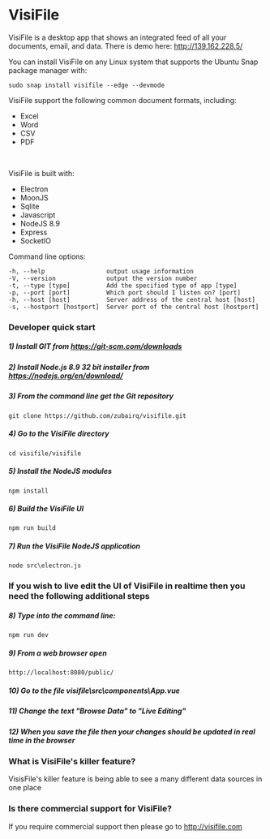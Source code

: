 # VisiFile
VisiFile is a desktop app that shows an integrated feed of all your documents, email, and data. There is demo here: http://139.162.228.5/

You can install VisiFile on any Linux system that supports the Ubuntu Snap package manager with:

    sudo snap install visifile --edge --devmode

VisiFile support the following common document formats, including:
<br>

* Excel
* Word
* CSV
* PDF

<br>

VisiFile is built with:

- Electron
- MoonJS
- Sqlite
- Javascript
- NodeJS 8.9
- Express
- SocketIO

Command line options:

    -h, --help                 output usage information
    -V, --version              output the version number
    -t, --type [type]          Add the specified type of app [type]
    -p, --port [port]          Which port should I listen on? [port]
    -h, --host [host]          Server address of the central host [host]
    -s, --hostport [hostport]  Server port of the central host [hostport]






### Developer quick start


##### 1) Install GIT from https://git-scm.com/downloads
##### 2) Install Node.js 8.9 32 bit installer from https://nodejs.org/en/download/
##### 3) From the command line get the Git repository
    git clone https://github.com/zubairq/visifile.git
##### 4) Go to the VisiFile directory
    cd visifile/visifile
##### 5) Install the NodeJS modules
    npm install
##### 6) Build the VisiFile UI
    npm run build
##### 7) Run the VisiFile NodeJS application
    node src\electron.js

### If you wish to live edit the UI of VisiFile in realtime then you need the following additional steps

##### 8) Type into the command line:
    npm run dev

##### 9) From a web browser open
    http://localhost:8080/public/

##### 10) Go to the file visifile\src\components\App.vue

##### 11) Change the text "Browse Data" to "Live Editing"

##### 12) When you save the file then your changes should be updated in real time in the browser



### What is VisiFile's killer feature?

VisisFile's killer feature is being able to see a many different data sources in one place



### Is there commercial support for VisiFile?
If you require commercial support then please go to http://visifile.com
